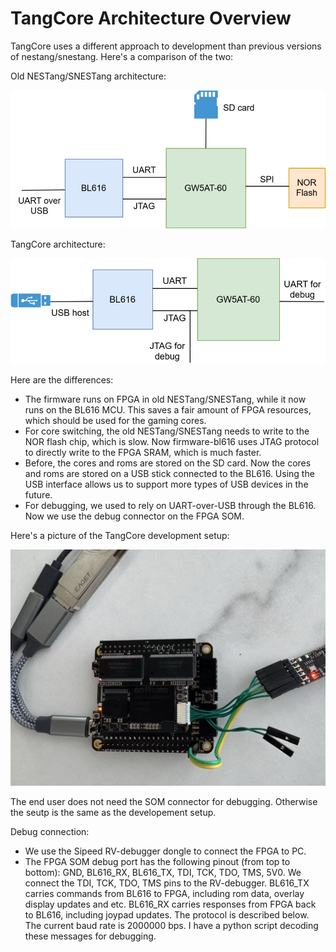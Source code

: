 # TangCore Architecture Overview

TangCore uses a different approach to development than previous versions of nestang/snestang. Here's a comparison of the two:

Old NESTang/SNESTang architecture:

![](snestang.drawio.svg)

TangCore architecture:

![](tangcores.drawio.svg)

Here are the differences:

* The firmware runs on FPGA in old NESTang/SNESTang, while it now runs on the BL616 MCU. This saves a fair amount of FPGA resources, which should be used for the gaming cores.
* For core switching, the old NESTang/SNESTang needs to write to the NOR flash chip, which is slow. Now firmware-bl616 uses JTAG protocol to directly write to the FPGA SRAM, which is much faster.
* Before, the cores and roms are stored on the SD card. Now the cores and roms are stored on a USB stick connected to the BL616. Using the USB interface allows us to support more types of USB devices in the future.
* For debugging, we used to rely on UART-over-USB through the BL616. Now we use the debug connector on the FPGA SOM.

Here's a picture of the TangCore development setup:

![](tangcores-dev-setup.jpg)

The end user does not need the SOM connector for debugging. Otherwise the seutp is the same as the developement setup.

Debug connection:

* We use the Sipeed RV-debugger dongle to connect the FPGA to PC.
* The FPGA SOM debug port has the following pinout (from top to bottom): GND, BL616_RX, BL616_TX, TDI, TCK, TDO, TMS, 5V0. We connect the TDI, TCK, TDO, TMS pins to the RV-debugger. BL616_TX carries commands from BL616 to FPGA, including rom data, overlay display updates and etc. BL616_RX carries responses from FPGA back to BL616, including joypad updates. The protocol is described below. The current baud rate is 2000000 bps. I have a python script decoding these messages for debugging.

